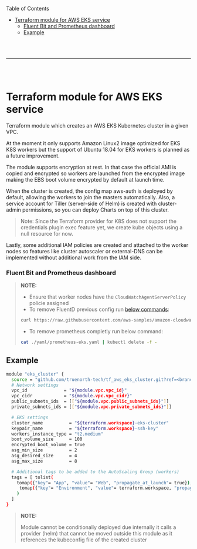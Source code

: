 Table of Contents
- [Terraform module for AWS EKS service](#terraform-module-for-aws-eks-service)
    - [Fluent Bit and Prometheus dashboard](#fluent-bit-and-prometheus-dashboard)
  - [Example](#example)

<br><br>

---
<br><br>

# Terraform module for AWS EKS service

Terraform module which creates an AWS EKS Kubernetes cluster in a given VPC.

At the moment it only supports Amazon Linux2 image optimized for EKS K8S workers
but the support of Ubuntu 18.04 for EKS workers is planned as a future improvement.

The module supports encryption at rest. In that case the official AMI is copied
and encrypted so workers are launched from the encrypted image making the EBS
boot volume encrypted by default at launch time. 

When the cluster is created, the config map aws-auth is deployed by default,
allowing the workers to join the masters automatically. Also, a service account 
for Tiller (server-side of Helm) is created with cluster-admin permissions, 
so you can deploy Charts on top of this cluster. 

>Note: Since the Terraform provider for K8S does not support the credentials 
plugin exec feature yet, we create kube objects using a null resource for now.

Lastly, some additional IAM policies are created and attached to the worker nodes
so features like cluster autoscaler or external-DNS can be implemented without
additional work from the IAM side. 


### Fluent Bit and Prometheus dashboard
> **NOTE:**
> * Ensure that worker nodes have the `CloudWatchAgentServerPolicy` policie assigned
> * To remove FluentD previous config run [below commands](https://docs.aws.amazon.com/AmazonCloudWatch/latest/monitoring/ContainerInsights-delete-agent.html):
> ```bash
> curl https://raw.githubusercontent.com/aws-samples/amazon-cloudwatch-container-insights/latest/k8s-deployment-manifest-templates/deployment-mode/daemonset/container-insights-monitoring/quickstart/cwagent-fluentd-quickstart.yaml | sed "s/{{cluster_name}}/$ClusterName/;s/{{region_name}}/$RegionName/" | kubectl delete -f -
> ```
> * To remove prometheus completly run below command:
> ```bash
> cat ./yaml/prometheus-eks.yaml | kubectl delete -f -
> ```


## Example

```bash
module "eks_cluster" {
  source = "github.com/truenorth-tech/tf_aws_eks_cluster.git?ref=<branch or Tag>"
  # Network settings
  vpc_id              = "${module.vpc.vpc_id}"
  vpc_cidr            = "${module.vpc.vpc_cidr}"
  public_subnets_ids  = [["${module.vpc.public_subnets_ids}"]]
  private_subnets_ids = [["${module.vpc.private_subnets_ids}"]]

  # EKS settings
  cluster_name          = "${terraform.workspace}-eks-cluster"
  keypair_name          = "${terraform.workspace}-ssh-key"
  workers_instance_type = "t2.medium"  
  boot_volume_size      = 100
  encrypted_boot_volume = true
  asg_min_size          = 2
  asg_desired_size      = 4
  asg_max_size          = 8

  # Additional tags to be added to the AutoScaling Group (workers)
  tags = [ tolist(
    tomap({"key"= "App", "value"= "Web", "propagate_at_launch"= true}),
     tomap({"key"= "Environment", "value"= terraform.workspace, "propagate_at_launch"= true})
    )
  ]
}
```


> **NOTE:**
> 
> Module cannot be conditionally deployed due internally it calls a provider (helm) that cannot be moved outside this module as it references the kubeconfig file of the created cluster
